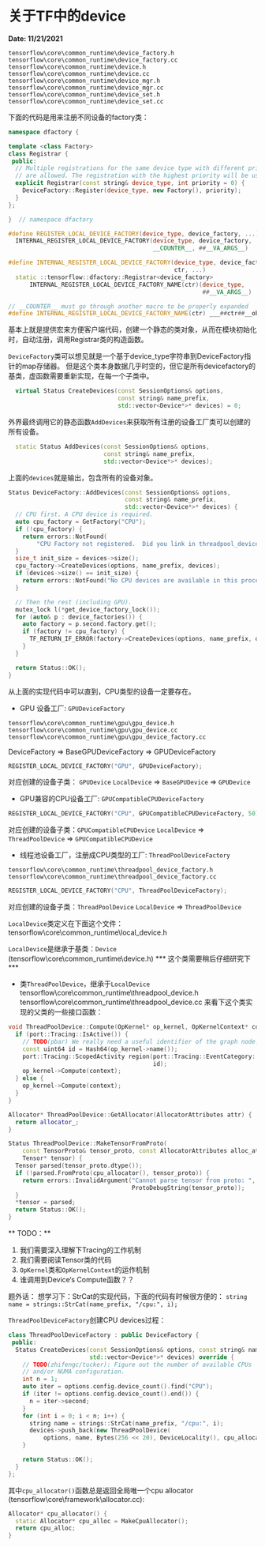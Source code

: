 # 关于TF中的device
**Date: 11/21/2021**

```SH
tensorflow\core\common_runtime\device_factory.h
tensorflow\core\common_runtime\device_factory.cc
tensorflow\core\common_runtime\device.h
tensorflow\core\common_runtime\device.cc
tensorflow\core\common_runtime\device_mgr.h
tensorflow\core\common_runtime\device_mgr.cc
tensorflow\core\common_runtime\device_set.h
tensorflow\core\common_runtime\device_set.cc
```

下面的代码是用来注册不同设备的factory类：
```CPP
namespace dfactory {

template <class Factory>
class Registrar {
 public:
  // Multiple registrations for the same device type with different priorities
  // are allowed. The registration with the highest priority will be used.
  explicit Registrar(const string& device_type, int priority = 0) {
    DeviceFactory::Register(device_type, new Factory(), priority);
  }
};

}  // namespace dfactory

#define REGISTER_LOCAL_DEVICE_FACTORY(device_type, device_factory, ...) \
  INTERNAL_REGISTER_LOCAL_DEVICE_FACTORY(device_type, device_factory,   \
                                         __COUNTER__, ##__VA_ARGS__)

#define INTERNAL_REGISTER_LOCAL_DEVICE_FACTORY(device_type, device_factory, \
                                               ctr, ...)                    \
  static ::tensorflow::dfactory::Registrar<device_factory>                  \
      INTERNAL_REGISTER_LOCAL_DEVICE_FACTORY_NAME(ctr)(device_type,         \
                                                       ##__VA_ARGS__)

// __COUNTER__ must go through another macro to be properly expanded
#define INTERNAL_REGISTER_LOCAL_DEVICE_FACTORY_NAME(ctr) ___##ctr##__object_
```
基本上就是提供宏来方便客户端代码，创建一个静态的类对象，从而在模块初始化时，自动注册，调用Registrar类的构造函数。

`DeviceFactory`类可以想见就是一个基于device_type字符串到DeviceFactory指针的map存储器。
但是这个类本身数据几乎时空的，但它是所有devicefactory的基类，虚函数需要重新实现，在每一个子类中。
```CPP
  virtual Status CreateDevices(const SessionOptions& options,
                               const string& name_prefix,
                               std::vector<Device*>* devices) = 0;
```

外界最终调用它的静态函数`AddDevices`来获取所有注册的设备工厂类可以创建的所有设备。
```CPP
  static Status AddDevices(const SessionOptions& options,
                           const string& name_prefix,
                           std::vector<Device*>* devices);
```
上面的`devices`就是输出，包含所有的设备对象。
```CPP
Status DeviceFactory::AddDevices(const SessionOptions& options,
                                 const string& name_prefix,
                                 std::vector<Device*>* devices) {
  // CPU first. A CPU device is required.
  auto cpu_factory = GetFactory("CPU");
  if (!cpu_factory) {
    return errors::NotFound(
        "CPU Factory not registered.  Did you link in threadpool_device?");
  }
  size_t init_size = devices->size();
  cpu_factory->CreateDevices(options, name_prefix, devices);
  if (devices->size() == init_size) {
    return errors::NotFound("No CPU devices are available in this process");
  }

  // Then the rest (including GPU).
  mutex_lock l(*get_device_factory_lock());
  for (auto& p : device_factories()) {
    auto factory = p.second.factory.get();
    if (factory != cpu_factory) {
      TF_RETURN_IF_ERROR(factory->CreateDevices(options, name_prefix, devices));
    }
  }

  return Status::OK();
}
```
从上面的实现代码中可以直到，CPU类型的设备一定要存在。

* GPU 设备工厂: `GPUDeviceFactory`
```SH
tensorflow\core\common_runtime\gpu\gpu_device.h
tensorflow\core\common_runtime\gpu\gpu_device.cc
tensorflow\core\common_runtime\gpu\gpu_device_factory.cc
```
DeviceFactory => BaseGPUDeviceFactory => GPUDeviceFactory
```CPP
REGISTER_LOCAL_DEVICE_FACTORY("GPU", GPUDeviceFactory);
```
对应创建的设备子类： `GPUDevice`
`LocalDevice` => `BaseGPUDevice` => `GPUDevice`

* GPU兼容的CPU设备工厂: `GPUCompatibleCPUDeviceFactory`
```CPP
REGISTER_LOCAL_DEVICE_FACTORY("CPU", GPUCompatibleCPUDeviceFactory, 50);
```
对应创建的设备子类：`GPUCompatibleCPUDevice`
`LocalDevice` => `ThreadPoolDevice` => `GPUCompatibleCPUDevice`

* 线程池设备工厂，注册成CPU类型的工厂: `ThreadPoolDeviceFactory`
```SH
tensorflow\core\common_runtime\threadpool_device_factory.h
tensorflow\core\common_runtime\threadpool_device_factory.cc
```
```CPP
REGISTER_LOCAL_DEVICE_FACTORY("CPU", ThreadPoolDeviceFactory);
```
对应创建的设备子类：`ThreadPoolDevice`
`LocalDevice` => `ThreadPoolDevice`

`LocalDevice`类定义在下面这个文件：
tensorflow\core\common_runtime\local_device.h

`LocalDevice`是继承于基类：`Device` (tensorflow\core\common_runtime\device.h)
*** 这个类需要稍后仔细研究下  ***

* 类`ThreadPoolDevice`，继承于`LocalDevice`
tensorflow\core\common_runtime\threadpool_device.h
tensorflow\core\common_runtime\threadpool_device.cc
来看下这个类实现的父类的一些接口函数：
```CPP
void ThreadPoolDevice::Compute(OpKernel* op_kernel, OpKernelContext* context) {
  if (port::Tracing::IsActive()) {
    // TODO(pbar) We really need a useful identifier of the graph node.
    const uint64 id = Hash64(op_kernel->name());
    port::Tracing::ScopedActivity region(port::Tracing::EventCategory::kCompute,
                                         id);
    op_kernel->Compute(context);
  } else {
    op_kernel->Compute(context);
  }
}

Allocator* ThreadPoolDevice::GetAllocator(AllocatorAttributes attr) {
  return allocator_;
}

Status ThreadPoolDevice::MakeTensorFromProto(
    const TensorProto& tensor_proto, const AllocatorAttributes alloc_attrs,
    Tensor* tensor) {
  Tensor parsed(tensor_proto.dtype());
  if (!parsed.FromProto(cpu_allocator(), tensor_proto)) {
    return errors::InvalidArgument("Cannot parse tensor from proto: ",
                                   ProtoDebugString(tensor_proto));
  }
  *tensor = parsed;
  return Status::OK();
}
```
** TODO：**
1. 我们需要深入理解下Tracing的工作机制
2. 我们需要阅读Tensor类的代码
3. `OpKernel`类和`OpKernelContext`的运作机制
4. 谁调用到Device‘s Compute函数？？

题外话： 想学习下：StrCat的实现代码，下面的代码有时候很方便的：
`string name = strings::StrCat(name_prefix, "/cpu:", i);`


`ThreadPoolDeviceFactory`创建CPU devices过程：
```CPP
class ThreadPoolDeviceFactory : public DeviceFactory {
 public:
  Status CreateDevices(const SessionOptions& options, const string& name_prefix,
                       std::vector<Device*>* devices) override {
    // TODO(zhifengc/tucker): Figure out the number of available CPUs
    // and/or NUMA configuration.
    int n = 1;
    auto iter = options.config.device_count().find("CPU");
    if (iter != options.config.device_count().end()) {
      n = iter->second;
    }
    for (int i = 0; i < n; i++) {
      string name = strings::StrCat(name_prefix, "/cpu:", i);
      devices->push_back(new ThreadPoolDevice(
          options, name, Bytes(256 << 20), DeviceLocality(), cpu_allocator()));
    }

    return Status::OK();
  }
};
```
其中`cpu_allocator()`函数总是返回全局唯一个cpu allocator (tensorflow\core\framework\allocator.cc):
```CPP
Allocator* cpu_allocator() {
  static Allocator* cpu_alloc = MakeCpuAllocator();
  return cpu_alloc;
}
```
